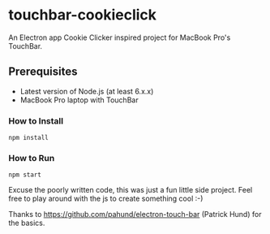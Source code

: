 # touchbar-cookieclick
An Electron app Cookie Clicker inspired project for MacBook Pro's TouchBar.

## Prerequisites
* Latest version of Node.js (at least 6.x.x)
* MacBook Pro laptop with TouchBar



### How to Install
```
npm install
```
### How to Run
```
npm start
```


Excuse the poorly written code, this was just a fun little side project.
Feel free to play around with the js to create something cool :-)


Thanks to https://github.com/pahund/electron-touch-bar (Patrick Hund) for the basics.
